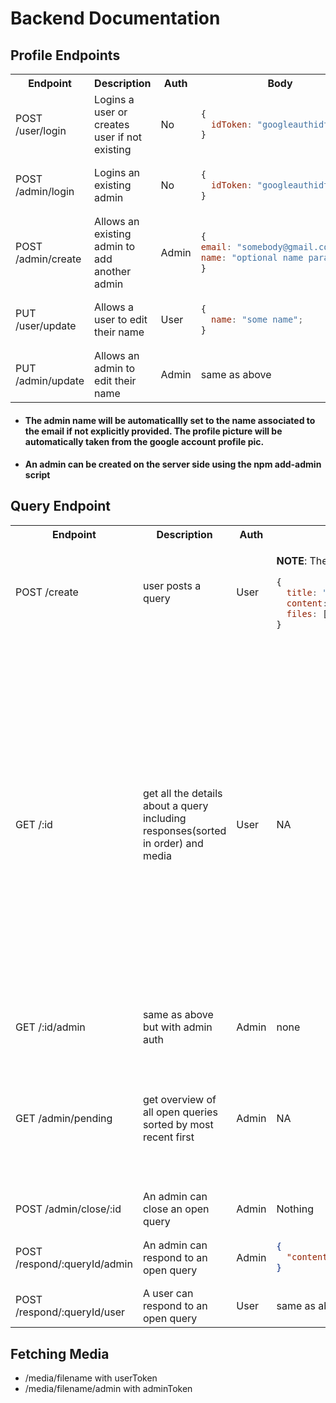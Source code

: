 # Backend Documentation

## Profile Endpoints

<table>
<tr>
<th>Endpoint</th>
<th>Description</th>
<th>Auth</th>
<th>Body</th>
<th>Response</th>
</tr>
<tr>
<td>POST /user/login</td>
<td>Logins a user or creates user if not existing</td>
<td>No</td>
<td>

```js
{
  idToken: "googleauthidtoken";
}
```

</td>
<td>

```js
{
firstLogin: true,
jwt: "jwthere"
}

```

</td>
</tr>
<tr>
<td>POST /admin/login</td>
<td>Logins an existing admin</td>
<td>No</td>
<td>

```js
{
  idToken: "googleauthidtoken";
}
```

</td>
<td>

```js
{
  jwt: "jwthere";
}
```

</td>
</tr>
<tr>
<td>POST /admin/create</td>
<td>Allows an existing admin to add another admin</td>
<td>Admin</td>
<td>

```js
{
email: "somebody@gmail.com",
name: "optional name parameter"
}
```

</td>
<td>

```js
{
  ok: true;
}
```

</td>
</tr>

<tr>
<td>PUT /user/update</td>
<td>Allows a user to edit their name</td>
<td>User</td>
<td>

```js
{
  name: "some name";
}
```

</td>
<td>

```js
{
  ok: true;
}
```

</td>
</tr>
<tr>
<td>PUT /admin/update</td>
<td>Allows an admin to edit their name</td>
<td>Admin</td>
<td>same as above</td>
<td>same as above</td>
</tr>
</table>

- #### The admin name will be automaticallly set to the name associated to the email if not explicitly provided. The profile picture will be automatically taken from the google account profile pic.
- #### An admin can be created on the server side using the npm add-admin script

## Query Endpoint

<table>
<tr>
<th>Endpoint</th>
<th>Description</th>
<th>Auth</th>
<th>Body</th>
<th>Response</th>
</tr>
<tr>
<td>POST /create</td>
<td>user posts a query</td>
<td>User</td>
<td>

**NOTE**: The body here is `form/multipart`, not json

```js
{
  title: "string <= 50chars", //~10 words
  content: "string <= 1250 characters", //~ 250 words
  files: [all the files that need to be uploaded]
}
```

</td>
<td>ok:true</td>
</tr>
<tr>
<td>GET /:id</td>
<td>get all the details about a query including responses(sorted in order) and media</td>
<td>User</td>
<td>NA</td>
<td>

```json
{
  "id": 3,
  "title": "Bruhtacular the second",
  "content": "i like mayo",
  "closed": false,
  "timestamp": 1670490412480,
  "user": {
    "name": "Doubtful Baby",
    "avatar": "https://lh3.googleusercontent.com/a/AEdFTp41ujok5WxbmKFWDZOWpmbb9xcXcL_4ixUD8pbfnQ=s96-c"
  },
  "media": [
    {
      "url": "/media/1670490412464.png"
    }
  ],
  "responses": [
    {
      "content": "have you tried turning it on and off?",
      "timestamp": 1670499746135,
      "admin": {
        "name": "Cliford Joshy",
        "avatar": "https://lh3.googleusercontent.com/a/AEdFTp41ujok5WxbmKFWDZOWpmbb9xcXcL_4ixUD8pbfnQ=s96-c"
      }
    },
    {
      "content": "i did try that",
      "timestamp": 1670499769238
    }
  ]
}
```

**the admin responses will have the admin field**

</td>
</tr>
<tr>
<td>GET /:id/admin</td>
<td>same as above but with admin auth</td>
<td>Admin</td>
<td>none</td>
<td>same as above</td>
</tr>
<tr>
<td>GET /admin/pending</td>
<td>get overview of all open queries sorted by most recent first</td>
<td>Admin</td>
<td>NA</td>
<td>

```json
[
  {
    "id": 5,
    "title": "Bruhtacular the second",
    "timestamp": 1670490498120,
    "user": {
      "name": "Cliford Joshy",
      "avatar": "https://lh3.googleusercontent.com/a/AEdFTp41ujok5WxbmKFWDZOWpmbb9xcXcL_4ixUD8pbfnQ=s96-c"
    }
  }
]
```

</td>
</tr>
<tr>
<td>POST /admin/close/:id</td>
<td>An admin can close an open query</td>
<td>Admin</td>
<td>Nothing</td>
<td>ok:true</td>
</tr>

<tr>
<td>POST /respond/:queryId/admin</td>
<td>An admin can respond to an open query</td>
<td>Admin</td>
<td>

```json
{
  "content": "do you even?"
}
```

</td>
<td>ok:true</td>
</tr>

<tr>
<td>POST /respond/:queryId/user</td>
<td>A user can respond to an open query</td>
<td>User</td>
<td>same as above</td>
<td>ok:true</td>
</tr>
</table>

## Fetching Media

- /media/filename with userToken
- /media/filename/admin with adminToken
